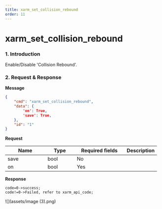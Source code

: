 ```yaml
---
title: xarm_set_collision_rebound
order: 11
---
```

# xarm\_set\_collision\_rebound
### 1. Introduction
Enable/Disable 'Collision Rebound'.
### 2. Request & Response
**Message**
```json
{
    "cmd": "xarm_set_collision_rebound",
    "data": {
        'on': True,    
        'save': True,
    },
    "id": "1"
}
```
**Request**
<table data-full-width="true"><thead><tr><th width="114">Name</th><th width="79">Type</th><th width="146">Required fields</th><th>Description</th></tr></thead><tbody><tr><td>save</td><td>bool</td><td>No</td><td></td></tr><tr><td>on</td><td>bool</td><td>Yes</td><td></td></tr></tbody></table>

**Response**
```
code=0->success;
code!=0->Failed, refer to xarm_api_code;
```
![](assets/image (3).png)
